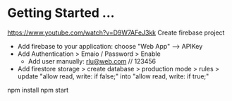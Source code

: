 # Getting Started ...

https://www.youtube.com/watch?v=D9W7AFeJ3kk
Create firebase project
- Add firebase to your application: choose "Web App" --> APIKey
- Add Authentication > Emaio / Password > Enable
  - Add user manually: rlu@web.com // 123456
- Add firestore storage > create database > production mode > rules > update "allow read, write: if false;"  into  "allow read, write: if true;"

npm install
npm start
